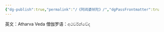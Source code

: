 ```yaml
---
{"dg-publish":true,"permalink":"/《阿闼婆吠陀》/","dgPassFrontmatter":true}
---
```


英文：Atharva Veda
僧伽罗语：අථර්වන්වේද